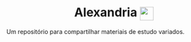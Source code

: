 <h1 align="center"> Alexandria <img align="center" src="Rotating_globe.gif" width="32px"/></h1>

Um repositório para compartilhar materiais de estudo variados.
